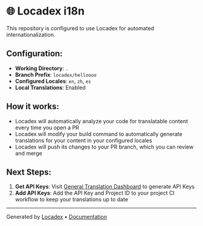 # 🌐 Locadex i18n

This repository is configured to use Locadex for automated internationalization.

## Configuration:

- **Working Directory**: `.`
- **Branch Prefix**: `locadex/helloooo`
- **Configured Locales**: `en`, `zh`, `es`
- **Local Translations**: Enabled

## How it works:

- Locadex will automatically analyze your code for translatable content every time you open a PR
- Locadex will modify your build command to automatically generate translations for your content in your configured locales
- Locadex will push its changes to your PR branch, which you can review and merge

## Next Steps:
1. **Get API Keys**: Visit [General Translation Dashboard](https://dash.generaltranslation.com) to generate API Keys
2. **Add API Keys**: Add the API Key and Project ID to your project CI workflow to keep your translations up to date

---

Generated by [Locadex](https://locadex.generaltranslation.com) • [Documentation](https://generaltranslation.com/docs)
